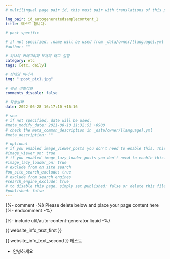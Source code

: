 ```yaml
---
# multilingual page pair id, this must pair with translations of this page. (This name must be unique)

lng_pair: id_autogeneratedsamplecontent_1
title: 테스트 합니다.

# post specific

# if not specified, .name will be used from _data/owner/[language].yml
#author: ""

# 하나의 카테고리와 N개의 태그 설정
category: etc
tags: [etc, daily]

# 섬네일 이미지
img: ":post_pic1.jpg"

# 댓글 비활성화
comments_disable: false

# 작성날짜
date: 2022-06-28 16:17:10 +16:16

# seo
# if not specified, date will be used.
#meta_modify_date: 2021-08-10 11:32:53 +0900
# check the meta_common_description in _data/owner/[language].yml
#meta_description: ""

# optional
# if you enabled image_viewer_posts you don't need to enable this. This is only if image_viewer_posts = false
#image_viewer_on: true
# if you enabled image_lazy_loader_posts you don't need to enable this. This is only if image_lazy_loader_posts = false
#image_lazy_loader_on: true
# exclude from on site search
#on_site_search_exclude: true
# exclude from search engines
#search_engine_exclude: true
# to disable this page, simply set published: false or delete this file
#published: false
---
```


{%- comment -%} Please delete below and place your page content here {%- endcomment -%}

{%- include util/auto-content-generator.liquid -%}

<!-- outline-start -->

{{ website_info_text_first }}

<!-- outline-end -->

{{ website_info_text_second }}
테스트
* 안녕하세요
